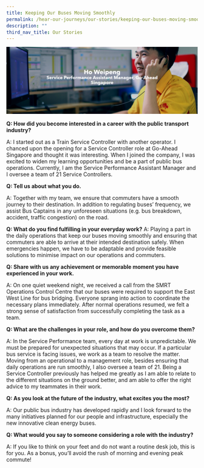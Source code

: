 ```yaml
---
title: Keeping Our Buses Moving Smoothly
permalink: /hear-our-journeys/our-stories/keeping-our-buses-moving-smoothly/
description: ""
third_nav_title: Our Stories
---
```

![](/images/keeping%20our%20buses%20moving%20smoothly%20-%20ho%20weipeng.png)

**Q: How did you become interested in a career with the public transport industry?**

A: I started out as a Train Service Controller with another operator. I chanced upon the opening for a Service Controller role at Go-Ahead Singapore and thought it was interesting. When I joined the company, I was excited to widen my learning opportunities and be a part of public bus operations. Currently, I am the Service Performance Assistant Manager and I oversee a team of 21 Service Controllers.

**Q: Tell us about what you do.**

A: Together with my team, we ensure that commuters have a smooth journey to their destination. In addition to regulating buses’ frequency, we assist Bus Captains in any unforeseen situations (e.g. bus breakdown, accident, traffic congestion) on the road.

**Q: What do you find fulfilling in your everyday work?**
A: Playing a part in the daily operations that keep our buses moving smoothly and ensuring that commuters are able to arrive at their intended destination safely. When emergencies happen, we have to be adaptable and provide feasible solutions to minimise impact on our operations and commuters.

**Q: Share with us any achievement or memorable moment you have experienced in your work.**

A: On one quiet weekend night, we received a call from the SMRT Operations Control Centre that our buses were required to support the East West Line for bus bridging. Everyone sprang into action to coordinate the necessary plans immediately. After normal operations resumed, we felt a strong sense of satisfaction from successfully completing the task as a team.

**Q: What are the challenges in your role, and how do you overcome them?**

A: In the Service Performance team, every day at work is unpredictable. We must be prepared for unexpected situations that may occur. If a particular bus service is facing issues, we work as a team to resolve the matter. Moving from an operational to a management role, besides ensuring that daily operations are run smoothly, I also oversee a team of 21. Being a Service Controller previously has helped me greatly as I am able to relate to the different situations on the ground better, and am able to offer the right advice to my teammates in their work.

**Q: As you look at the future of the industry, what excites you the most?**

A: Our public bus industry has developed rapidly and I look forward to the many initiatives planned for our people and infrastructure, especially the new innovative clean energy buses.

**Q: What would you say to someone considering a role with the industry?**

A: If you like to think on your feet and do not want a routine desk job, this is for you. As a bonus, you’ll avoid the rush of morning and evening peak commute!